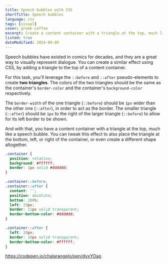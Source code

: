 ```yaml
---
title: Speech bubbles with CSS
shortTitle: Speech bubbles
language: css
tags: [visual]
cover: greek-coffee
excerpt: Create a content container with a triangle at the top, much like a speech bubble.
listed: true
dateModified: 2024-09-05
---
```


Speech bubbles have existed in comics for decades, and they are a great way to visually represent dialogue. You can create a similar effect using CSS, by adding a triangle to the top of a content container.

For this task, you'll leverage the `::before` and `::after` pseudo-elements to create **two triangles**. The colors of the two triangles should be the same as the container's `border-color` and the container's `background-color` respectively.

The `border-width` of the one triangle (`::before`) should be `1px` wider than the other one (`::after`), in order to act as the border. The smaller triangle (`::after`) should be `1px` to the right of the larger triangle (`::before`) to allow for its left border to be shown.

And with that, you have a content container with a triangle at the top, much like a speech bubble. You can tweak this effect to also place the triangle at the bottom, left, or right of the container, or even create a different shape altogether.

```css
.container {
  position: relative;
  background: #ffffff;
  border: 1px solid #dddddd;
}

.container::before,
.container::after {
  content: '';
  position: absolute;
  bottom: 100%;
  left: 19px;
  border: 11px solid transparent;
  border-bottom-color: #dddddd;
}

.container::after {
  left: 20px;
  border: 10px solid transparent;
  border-bottom-color: #ffffff;
}
```

https://codepen.io/chalarangelo/pen/dyxYOap
